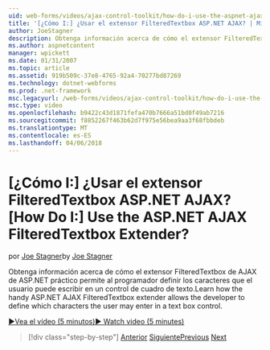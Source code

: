 ```yaml
---
uid: web-forms/videos/ajax-control-toolkit/how-do-i-use-the-aspnet-ajax-filteredtextbox-extender
title: '[¿Cómo I:] ¿Usar el extensor FilteredTextbox ASP.NET AJAX? | Microsoft Docs'
author: JoeStagner
description: Obtenga información acerca de cómo el extensor FilteredTextbox de AJAX de ASP.NET práctico permite al programador definir los caracteres que el usuario puede escribir en un control de cuadro de texto.
ms.author: aspnetcontent
manager: wpickett
ms.date: 01/31/2007
ms.topic: article
ms.assetid: 919b509c-37e8-4765-92a4-70277bd87269
ms.technology: dotnet-webforms
ms.prod: .net-framework
msc.legacyurl: /web-forms/videos/ajax-control-toolkit/how-do-i-use-the-aspnet-ajax-filteredtextbox-extender
msc.type: video
ms.openlocfilehash: b9422c43d1871fefa470b7666a51bd0f49ab7216
ms.sourcegitcommit: f8852267f463b62d7f975e56bea9aa3f68fbbdeb
ms.translationtype: MT
ms.contentlocale: es-ES
ms.lasthandoff: 04/06/2018
---
```

<a name="how-do-i-use-the-aspnet-ajax-filteredtextbox-extender"></a><span data-ttu-id="4774f-104">[¿Cómo I:] ¿Usar el extensor FilteredTextbox ASP.NET AJAX?</span><span class="sxs-lookup"><span data-stu-id="4774f-104">[How Do I:] Use the ASP.NET AJAX FilteredTextbox Extender?</span></span>
====================
<span data-ttu-id="4774f-105">por [Joe Stagner](https://github.com/JoeStagner)</span><span class="sxs-lookup"><span data-stu-id="4774f-105">by [Joe Stagner](https://github.com/JoeStagner)</span></span>

<span data-ttu-id="4774f-106">Obtenga información acerca de cómo el extensor FilteredTextbox de AJAX de ASP.NET práctico permite al programador definir los caracteres que el usuario puede escribir en un control de cuadro de texto.</span><span class="sxs-lookup"><span data-stu-id="4774f-106">Learn how the handy ASP.NET AJAX FilteredTextbox extender allows the developer to define which characters the user may enter in a text box control.</span></span>

[<span data-ttu-id="4774f-107">&#9654;Vea el vídeo (5 minutos)</span><span class="sxs-lookup"><span data-stu-id="4774f-107">&#9654; Watch video (5 minutes)</span></span>](https://channel9.msdn.com/Blogs/ASP-NET-Site-Videos/how-do-i-use-the-aspnet-ajax-filteredtextbox-extender)

> [!div class="step-by-step"]
> <span data-ttu-id="4774f-108">[Anterior](how-do-i-use-the-aspnet-ajax-dynamicpopulate-extender.md)
> [Siguiente](how-do-i-use-the-aspnet-ajax-hovermenu-extender.md)</span><span class="sxs-lookup"><span data-stu-id="4774f-108">[Previous](how-do-i-use-the-aspnet-ajax-dynamicpopulate-extender.md)
[Next](how-do-i-use-the-aspnet-ajax-hovermenu-extender.md)</span></span>
